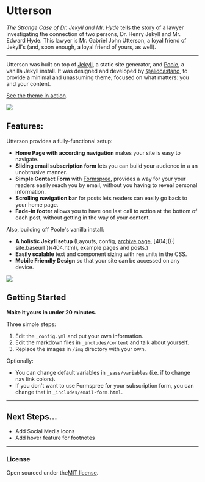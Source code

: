 # Utterson

*The Strange Case of Dr. Jekyll and Mr. Hyde* tells the story of a lawyer investigating the connection of two persons, Dr. Henry Jekyll and Mr. Edward Hyde. This lawyer is Mr. Gabriel John Utterson, a loyal friend of Jekyll's (and, soon enough, a loyal friend of yours, as well).

---

Utterson was built on top of [Jekyll](http://jekyllrb.com), a static site generator, and  [Poole](https://github.com/poole/poole), a vanilla Jekyll install. It was designed and developed by [@alidcastano](https://twitter.com/alidcastano), to provide a minimal and unassuming theme, focused on what matters: you and your content.

[See the theme in action](http://utterson.alidcastano.com/).

<a href="http://utterson.alidcastano.com/">
<img src="https://cloud.githubusercontent.com/assets/11031952/14027042/22c27794-f1cc-11e5-8a25-9bab1e7920f2.png" atl="home page">
</a>

## Features: 

Utterson provides a fully-functional setup:

* **Home Page with according navigation** makes your site is easy to navigate.
* **Sliding email subscription form** lets you can build your audience in a an unobtrusive manner. 
* **Simple Contact Form** with [Formspree](http://www.formspree.io/), provides a way for your your readers easily reach you by email, without you having to reveal personal information. 
* **Scrolling navigation bar** for posts lets readers can easily go back to your home page. 
* **Fade-in footer** allows you to have one last call to action at the bottom of each post, without getting in the way of your content. 

Also, building off Poole's vanilla install:

* **A holistic Jekyll setup** (Layouts, config, [archive page](/archive), [404]({{ site.baseurl }}/404.html), example pages and posts.)
* **Easily scalable** text and component sizing with `rem` units in the CSS.
* **Mobile Friendly Design** so that your site can be accessed on any device.

<a href="http://utterson.alidcastano.com/I-love-Jekyll">
<img src="https://cloud.githubusercontent.com/assets/11031952/14027371/b26c503a-f1cd-11e5-9a44-6b8edc8e41cb.png"  atl="posts page">
</a>


## Getting Started 

**Make it yours in under 20 minutes.**

Three simple steps:

1. Edit the <code>_config.yml</code> and put your own information. 
2. Edit the markdown files in <code>_includes/content</code> and talk about yourself. 
3. Replace the images in <code>/img</code> directory with your own.

Optionally: 

* You can change default variables in <code>_sass/variables</code> (i.e. if to change nav link colors). 
* If you don't want to use Formspree for your subscription form, you can change that in <code>_includes/email-form.html</code>.

---

## Next Steps... 

- Add Social Media Icons 
- Add hover feature for footnotes 

---

### License 
Open sourced under the[MIT license](LICENSE.md).

